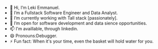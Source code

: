- 👋 Hi, I’m Leki Emmanuel.
- 👀 I’m a Fullstack Software Engineer and Data Analyst.
- 🌱 I’m currently working with Tall stack [passionately].
- 💞️ I’m open for software development and  data sience opportunities.
- 📫 I'm availlable, through linkedin. 
- 😄 Pronouns:Debugger.
- ⚡ Fun fact: When it's your time, even the basket will hold water for you.

<!---
leki-hub/leki-hub is a ✨ special ✨ repository because its `README.md` (this file) appears on your GitHub profile.
You can click the Preview link to take a look at your changes.
--->
